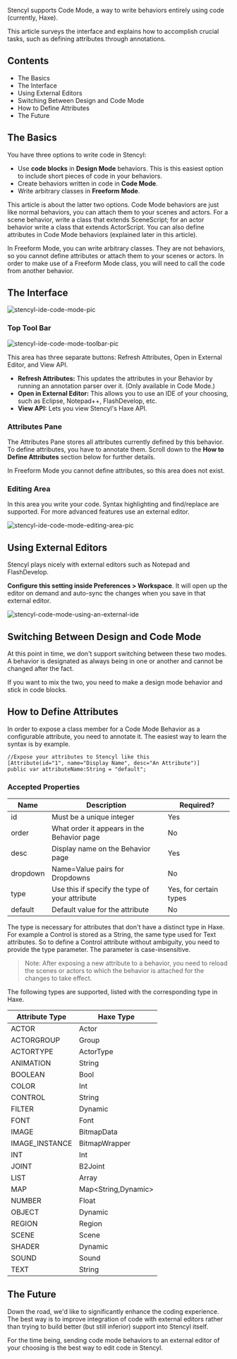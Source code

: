 
Stencyl supports Code Mode, a way to write behaviors entirely using code (currently, Haxe).

This article surveys the interface and explains how to accomplish crucial tasks, such as defining attributes through annotations.

 
## Contents

* The Basics
* The Interface
* Using External Editors
* Switching Between Design and Code Mode
* How to Define Attributes
* The Future
 
## The Basics

You have three options to write code in Stencyl:

* Use **code blocks** in **Design Mode** behaviors. This is this easiest option to include short pieces of code in your behaviors.  
* Create behaviors written in code in **Code Mode**. 
* Write arbitrary classes in **Freeform Mode**.

This article is about the latter two options. Code Mode behaviors are just like normal behaviors, you can attach them to your scenes and actors. For a scene behavior, write a class that extends SceneScript; for an actor behavior write a class that extends ActorScript. You can also define attributes in Code Mode behaviors (explained later in this article).

In Freeform Mode, you can write arbitrary classes. They are not behaviors, so you cannot define attributes or attach them to your scenes or actors. In order to make use of a Freeform Mode class, you will need to call the code from another behavior.

## The Interface

![stencyl-ide-code-mode-pic](https://raw.githubusercontent.com/Stencyl/stencylpedia/master/chapter-b/images/code-mode-ui.png)
 

### Top Tool Bar

![stencyl-ide-code-mode-toolbar-pic](https://raw.githubusercontent.com/Stencyl/stencylpedia/master/chapter-b/images/code-mode-toolbar.png)

This area has three separate buttons: Refresh Attributes, Open in External Editor, and View API.

* **Refresh Attributes:** This updates the attributes in your Behavior by running an annotation parser over it. (Only available in Code Mode.)
* **Open in External Editor:** This allows you to use an IDE of your choosing, such as Eclipse, Notepad++, FlashDevelop, etc.
* **View API:** Lets you view Stencyl's Haxe API.
 

### Attributes Pane

The Attributes Pane stores all attributes currently defined by this behavior. To define attributes, you have to annotate them. Scroll down to the **How to Define Attributes** section below for further details.

In Freeform Mode you cannot define attributes, so this area does not exist.

 
### Editing Area

In this area you write your code. Syntax highlighting and find/replace are supported. For more advanced features use an external editor.

![stencyl-ide-code-mode-editing-area-pic](https://raw.githubusercontent.com/Stencyl/stencylpedia/master/chapter-b/images/code-mode-editarea.png)

 
## Using External Editors

Stencyl plays nicely with external editors such as Notepad and FlashDevelop.

**Configure this setting inside Preferences > Workspace**. It will open up the editor on demand and auto-sync the changes when you save in that external editor.

![stencyl-code-mode-using-an-external-ide](http://static.stencyl.com/help/images/PencylPreferencesPic.png)
 

## Switching Between Design and Code Mode

At this point in time, we don't support switching between these two modes. A behavior is designated as always being in one or another and cannot be changed after the fact.

If you want to mix the two, you need to make a design mode behavior and stick in code blocks.

 
## How to Define Attributes

In order to expose a class member for a Code Mode Behavior as a configurable attribute, you need to annotate it. The easiest way to learn the syntax is by example.

```
//Expose your attributes to Stencyl like this
[Attribute(id="1", name="Display Name", desc="An Attribute")]
public var attributeName:String = "default";
``` 

### Accepted Properties
 

Name     | Description	                                   | Required?
-------- | ---------------------------------------------- | ---------
id       | Must be a unique integer                       |	Yes
order    |	What order it appears in the Behavior page     |	No
desc     | Display name on the Behavior page              |	Yes
dropdown | Name=Value pairs for Dropdowns                 |	No
type     | Use this if specify the type of your attribute |	Yes, for certain types
default  | Default value for the attribute                | No

The type is necessary for attributes that don't have a distinct type in Haxe. For example a Control is stored as a String, the same type used for Text attributes. So to define a Control attribute without ambiguity, you need to provide the type parameter. The parameter is case-insensitive.

> Note: After exposing a new attribute to a behavior, you need to reload the scenes or actors to which the behavior is attached for the changes to take effect.

The following types are supported, listed with the corresponding type in Haxe.

Attribute Type | Haxe Type
-------------- | ---------
ACTOR      			 | Actor
ACTORGROUP		   | Group
ACTORTYPE	   	 | ActorType
ANIMATION		    | String
BOOLEAN		    	 | Bool
COLOR		      	 | Int
CONTROL			     | String
FILTER			      | Dynamic
FONT			        | Font
IMAGE			       | BitmapData
IMAGE_INSTANCE	| BitmapWrapper
INT				        | Int
JOINT			       | B2Joint
LIST			        | Array<Dynamic>
MAP				        | Map<String,Dynamic>
NUMBER			      | Float
OBJECT			      | Dynamic
REGION		     	 | Region
SCENE			       | Scene
SHADER			      | Dynamic
SOUND			       | Sound
TEXT		       	 | String


## The Future

Down the road, we'd like to significantly enhance the coding experience. The best way is to improve integration of code with external editors rather than trying to build better (but still inferior) support into Stencyl itself.

For the time being, sending code mode behaviors to an external editor of your choosing is the best way to edit code in Stencyl.
